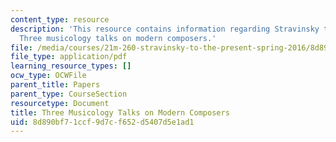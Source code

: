 ```yaml
---
content_type: resource
description: 'This resource contains information regarding Stravinsky to the present:
  Three musicology talks on modern composers.'
file: /media/courses/21m-260-stravinsky-to-the-present-spring-2016/8d890bf71ccf9d7cf652d5407d5e1ad1_MIT21M_260S16_3Musicology.pdf
file_type: application/pdf
learning_resource_types: []
ocw_type: OCWFile
parent_title: Papers
parent_type: CourseSection
resourcetype: Document
title: Three Musicology Talks on Modern Composers
uid: 8d890bf7-1ccf-9d7c-f652-d5407d5e1ad1
---
```

